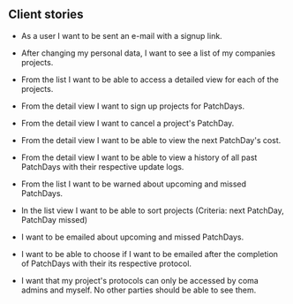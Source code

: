 ## Client stories

- As a user I want to be sent an e-mail with a signup link.
- After changing my personal data, I want to see a list of my companies projects.

- From the list I want to be able to access a detailed view for each of the projects.
- From the detail view I want to sign up projects for PatchDays.
- From the detail view I want to cancel a project's PatchDay.
- From the detail view I want to be able to view the next PatchDay's cost.
- From the detail view I want to be able to view a history of all past PatchDays with their respective update logs.
- From the list I want to be warned about upcoming and missed PatchDays.

- In the list view I want to be able to sort projects (Criteria: next PatchDay, PatchDay missed)

- I want to be emailed about upcoming and missed PatchDays.
- I want to be able to choose if I want to be emailed after the completion of PatchDays with their its respective protocol.

- I want that my project's protocols can only be accessed by coma admins and myself. No other parties should be able to see them.
